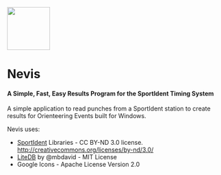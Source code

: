 <img src="https://github.com/bonalybob/nevis/blob/master/Assets/nevis.png?raw=true" width="100"/>

# Nevis

#### A Simple, Fast, Easy Results Program for the SportIdent Timing System

A simple application to read punches from a SportIdent station to create results for Orienteering Events built for Windows.

Nevis uses:
 * [SportIdent](http://sportident.com) Libraries - CC BY-ND 3.0 license. http://creativecommons.org/licenses/by-nd/3.0/
 * [LiteDB](http://www.litedb.org/) by @mbdavid - MIT License
 * Google Icons - Apache License Version 2.0
